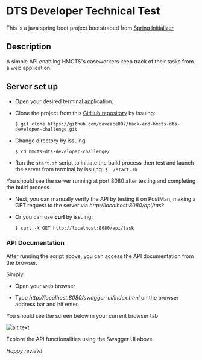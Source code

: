 # DTS Developer Technical Test
This is a java spring boot project bootstraped from [Spring Initializer](https://start.spring.io)

## Description
A simple API enabling HMCTS's caseworkers keep track of their tasks from a web application.

## Server set up

* Open your desired terminal application.

* Clone the project from this [GitHub repository](https://github.com/daveace007/back-end-hmcts-dts-developer-challenge.git) by issuing:

  ```$ git clone https://github.com/daveace007/back-end-hmcts-dts-developer-challenge.git```
* Change directory by issuing:

  ```$ cd hmcts-dts-developer-challenge/```
* Run the ```start.sh``` script to initiate the build process then test and launch the server from terminal by issuing:
  ```$ ./start.sh```

You should see the server running at port 8080 after testing and completing the build process.

* Next, you can manually verify the API by testing it on PostMan, making a GET request to the server via *http://localhost:8080/api/task*

* Or you can use __curl__ by issuing:

  ``` $ curl -X GET http://localhost:8080/api/task ```

### API Documentation
After running the script above, you can access the API documentation from the browser.

Simply:
* Open your web browser

* Type *http://localhost:8080/swagger-ui/index.html* on the browser address bar and hit enter.

You should see the screen below in your current browser tab

![alt text](image.png)

Explore the API functionalities using the Swagger UI above.

*Happy review!*

